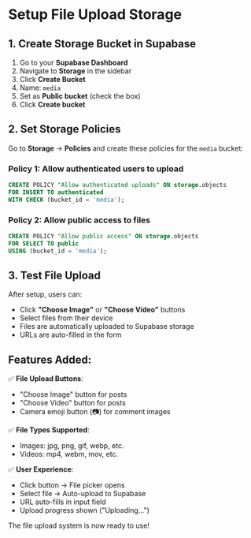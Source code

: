 # Setup File Upload Storage

## 1. Create Storage Bucket in Supabase

1. Go to your **Supabase Dashboard**
2. Navigate to **Storage** in the sidebar
3. Click **Create Bucket**
4. Name: `media`
5. Set as **Public bucket** (check the box)
6. Click **Create bucket**

## 2. Set Storage Policies

Go to **Storage** → **Policies** and create these policies for the `media` bucket:

### Policy 1: Allow authenticated users to upload
```sql
CREATE POLICY "Allow authenticated uploads" ON storage.objects
FOR INSERT TO authenticated
WITH CHECK (bucket_id = 'media');
```

### Policy 2: Allow public access to files
```sql
CREATE POLICY "Allow public access" ON storage.objects
FOR SELECT TO public
USING (bucket_id = 'media');
```

## 3. Test File Upload

After setup, users can:
- Click **"Choose Image"** or **"Choose Video"** buttons
- Select files from their device
- Files are automatically uploaded to Supabase storage
- URLs are auto-filled in the form

## Features Added:

✅ **File Upload Buttons**:
- "Choose Image" button for posts
- "Choose Video" button for posts  
- Camera emoji button (📷) for comment images

✅ **File Types Supported**:
- Images: jpg, png, gif, webp, etc.
- Videos: mp4, webm, mov, etc.

✅ **User Experience**:
- Click button → File picker opens
- Select file → Auto-upload to Supabase
- URL auto-fills in input field
- Upload progress shown ("Uploading...")

The file upload system is now ready to use!
